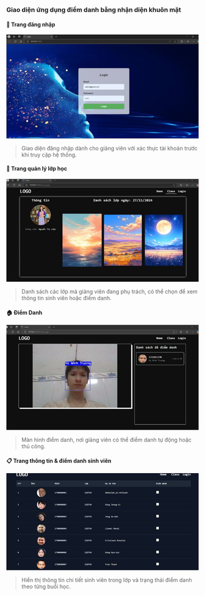 ### Giao diện ứng dụng điểm danh bằng nhận diện khuôn mặt

#### 🔐 Trang đăng nhập
![Login Page](images/login.jpg)  
> Giao diện đăng nhập dành cho giảng viên với xác thực tài khoản trước khi truy cập hệ thống.

#### 🏫 Trang quản lý lớp học
![Class Page](images/class.jpg)  
> Danh sách các lớp mà giảng viên đang phụ trách, có thể chọn để xem thông tin sinh viên hoặc điểm danh.

#### 🏠 Điểm Danh
![Home Page](images/home.jpg)  
> Màn hình điểm danh, nơi giảng viên có thể điểm danh tự động hoặc thủ công.

#### 📋 Trang thông tin & điểm danh sinh viên
![Info_Attandance Page](images/info_students.jpg)  
> Hiển thị thông tin chi tiết sinh viên trong lớp và trạng thái điểm danh theo từng buổi học.
